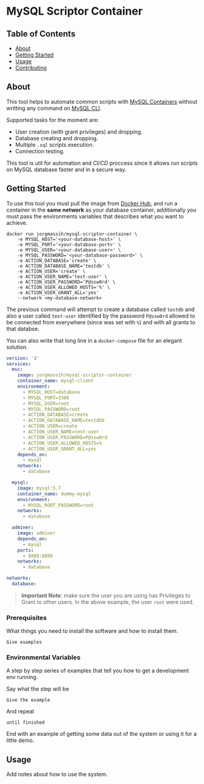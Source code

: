 # MySQL Scriptor Container

## Table of Contents

- [About](#about)
- [Getting Started](#getting_started)
- [Usage](#usage)
- [Contributing](../CONTRIBUTING.md)

## About <a name = "about"></a>

This tool helps to automate common scripts with [MySQL Containers](https://hub.docker.com/_/mysql) without writting any command on [MySQL CLI](https://dev.mysql.com/doc/refman/8.0/en/mysql.html).

Supported tasks for the moment are:
- User creation (with grant privileges) and dropping.
- Database creating and dropping.
- Multiple `.sql` scripts execution.
- Connection testing.

This tool is util for automation and _CI/CD_ proccess since it allows run scripts on MySQL database faster and in a secure way.

## Getting Started <a name = "getting_started"></a>

To use this tool you must pull the image from [Docker Hub](https://hub.docker.com/r/jorgmassih/mysql-scriptor-container), and run a container in the **same network** as your database container, additionally you must pass the environments variables that describes what you want to achieve. 

```shell
docker run jorgmassih/mysql-scriptor-container \
    -e MYSQL_HOST='<your-database-host>' \
    -e MYSQL_PORT='<your-database-port>' \
    -e MYSQL_USER='<your-database-user>' \
    -e MYSQL_PASSWORD='<your-database-password>' \
    -e ACTION_DATABASE='create' \
    -e ACTION_DATABASE_NAME='testdb' \
    -e ACTION_USER='create' \
    -e ACTION_USER_NAME='test-user' \
    -e ACTION_USER_PASSWORD='P@ssw0rd' \
    -e ACTION_USER_ALLOWED_HOSTS='%' \
    -e ACTION_USER_GRANT_ALL='yes'
    --network <my-database-network>
```
The previous command will attempt to create a database called `testdb` and also a user called `test-user` identified by the password `P@ssw0rd` allowed to be connected from everywhere (since was set with `%`) and with all grants to that databse.

You can also write that long line in a `docker-compose` file for an elegant solution.

```yaml
version: '3'
services:
  msc: 
    image: jorgmassih/mysql-scriptor-container 
    container_name: mysql-client
    environment:
      - MYSQL_HOST=database
      - MYSQL_PORT=3306
      - MYSQL_USER=root
      - MYSQL_PASSWORD=root
      - ACTION_DATABASE=create
      - ACTION_DATABASE_NAME=testdbb
      - ACTION_USER=create
      - ACTION_USER_NAME=test-user
      - ACTION_USER_PASSWORD=P@ssw0rd
      - ACTION_USER_ALLOWED_HOSTS=%
      - ACTION_USER_GRANT_ALL=yes
    depends_on: 
      - mysql
    networks:
      - database

  mysql:
    image: mysql:5.7
    container_name: dummy-mysql
    environment:
      - MYSQL_ROOT_PASSWORD=root
    networks:
      - database

  adminer:
    image: adminer
    depends_on: 
      - mysql
    ports:
      - 8080:8080
    networks:
      - database

networks:
  database:
```

> **Important Note**: make sure the user you are using has Privileges to Grant to other users. In the above example, the user `root` were used.

### Prerequisites

What things you need to install the software and how to install them.

```
Give examples
```

### Environmental Variables

A step by step series of examples that tell you how to get a development env running.

Say what the step will be

```
Give the example
```

And repeat

```
until finished
```

End with an example of getting some data out of the system or using it for a little demo.

## Usage <a name = "usage"></a>

Add notes about how to use the system.
